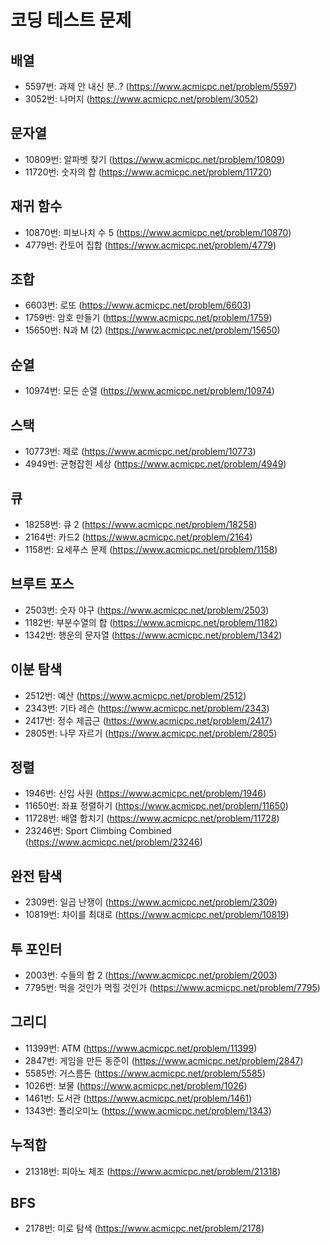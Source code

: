 # 코딩 테스트 문제

## 배열
- 5597번: 과제 안 내신 분..? (https://www.acmicpc.net/problem/5597)
- 3052번: 나머지 (https://www.acmicpc.net/problem/3052)

## 문자열
- 10809번: 알파벳 찾기 (https://www.acmicpc.net/problem/10809)
- 11720번: 숫자의 합 (https://www.acmicpc.net/problem/11720)

## 재귀 함수
- 10870번: 피보나치 수 5 (https://www.acmicpc.net/problem/10870)
- 4779번: 칸토어 집합 (https://www.acmicpc.net/problem/4779)

## 조합
- 6603번: 로또 (https://www.acmicpc.net/problem/6603)
- 1759번: 암호 만들기 (https://www.acmicpc.net/problem/1759)
- 15650번: N과 M (2) (https://www.acmicpc.net/problem/15650)

## 순열
- 10974번: 모든 순열 (https://www.acmicpc.net/problem/10974)

## 스택
- 10773번: 제로 (https://www.acmicpc.net/problem/10773)
- 4949번: 균형잡힌 세상 (https://www.acmicpc.net/problem/4949)

## 큐
- 18258번: 큐 2 (https://www.acmicpc.net/problem/18258)
- 2164번: 카드2 (https://www.acmicpc.net/problem/2164)
- 1158번: 요세푸스 문제 (https://www.acmicpc.net/problem/1158)

## 브루트 포스
- 2503번: 숫자 야구 (https://www.acmicpc.net/problem/2503)
- 1182번: 부분수열의 합 (https://www.acmicpc.net/problem/1182)
- 1342번: 행운의 문자열 (https://www.acmicpc.net/problem/1342)

## 이분 탐색
- 2512번: 예산 (https://www.acmicpc.net/problem/2512)
- 2343번: 기타 레슨 (https://www.acmicpc.net/problem/2343)
- 2417번: 정수 제곱근 (https://www.acmicpc.net/problem/2417)
- 2805번: 나무 자르기 (https://www.acmicpc.net/problem/2805)

## 정렬
- 1946번: 신입 사원 (https://www.acmicpc.net/problem/1946)
- 11650번: 좌표 정렬하기 (https://www.acmicpc.net/problem/11650)
- 11728번: 배열 합치기 (https://www.acmicpc.net/problem/11728)
- 23246번: Sport Climbing Combined (https://www.acmicpc.net/problem/23246)

## 완전 탐색
- 2309번: 일곱 난쟁이 (https://www.acmicpc.net/problem/2309)
- 10819번: 차이를 최대로 (https://www.acmicpc.net/problem/10819)

## 투 포인터
- 2003번: 수들의 합 2 (https://www.acmicpc.net/problem/2003)
- 7795번: 먹을 것인가 먹힐 것인가 (https://www.acmicpc.net/problem/7795)

## 그리디
- 11399번: ATM (https://www.acmicpc.net/problem/11399)
- 2847번: 게임을 만든 동준이 (https://www.acmicpc.net/problem/2847)
- 5585번: 거스름돈 (https://www.acmicpc.net/problem/5585)
- 1026번: 보물 (https://www.acmicpc.net/problem/1026)
- 1461번: 도서관 (https://www.acmicpc.net/problem/1461)
- 1343번: 폴리오미노 (https://www.acmicpc.net/problem/1343)

## 누적합
- 21318번: 피아노 체조 (https://www.acmicpc.net/problem/21318)

## BFS
- 2178번: 미로 탐색 (https://www.acmicpc.net/problem/2178)
